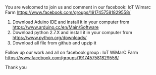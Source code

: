 You are welcomed to join us and comment in our 
facebook:  IoT Wimarc Farm
https://www.facebook.com/groups/1917457581829558/


1. Download Aduino IDE and install it in your computer from
https://www.arduino.cc/en/Main/Software
2. Download python 2.7.X and install it in your computer from 
https://www.python.org/downloads/ 
3. Download all file from github and upzip it

Follow up our work and all on facebook group : IoT WiMarC Farm 
https://www.facebook.com/groups/1917457581829558/

Thank you
